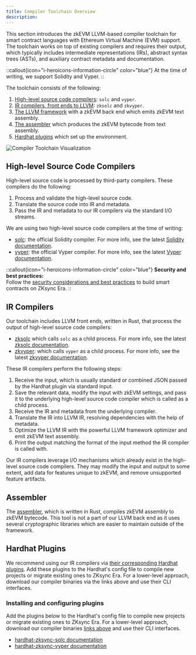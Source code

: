 ```yaml
---
title: Compiler Toolchain Overview
description:
---
```


This section introduces the zkEVM LLVM-based compiler toolchain for smart contract languages with Ethereum Virtual Machine (EVM) support.
The toolchain works on top of existing compilers and requires their output, which typically includes intermediate representations (IRs),
abstract syntax trees (ASTs), and auxiliary contract metadata and documentation.

::callout{icon="i-heroicons-information-circle" color="blue"}
At the time of writing, we support Solidity and Vyper.
::

The toolchain consists of the following:

1. [High-level source code compilers](#high-level-source-code-compilers): `solc` and `vyper`.
2. [IR compilers, front ends to LLVM](#ir-compilers): `zksolc` and `zkvyper`.
3. [The LLVM framework](/zksync-protocol/compiler/toolchain/llvm) with a zkEVM back end which emits zkEVM text assembly.
4. [The assembler](#assembler) which produces the zkEVM bytecode from text assembly.
5. [Hardhat plugins](#hardhat-plugins) which set up the environment.

![Compiler Toolchain Visualization](/images/zk-stack/compiler-toolchain.png "Compiler Toolchain")

## High-level Source Code Compilers

High-level source code is processed by third-party compilers. These compilers do the following:

1. Process and validate the high-level source code.
2. Translate the source code into IR and metadata.
3. Pass the IR and metadata to our IR compilers via the standard I/O streams.

We are using two high-level source code compilers at the time of writing:

- [solc](https://github.com/ethereum/solc-bin): the official Solidity compiler. For more info, see the latest [Solidity documentation](https://docs.soliditylang.org/en/latest/).
- [vyper](https://github.com/vyperlang/vyper/releases): the official Vyper compiler. For more info, see the latest [Vyper documentation](https://docs.vyperlang.org/en/latest/index.html).

::callout{icon="i-heroicons-information-circle" color="blue"}
**Security and best practices:**
<br />
Follow the [security considerations and best practices](/zksync-era/guides/security-best-practices#security-and-best-practices)
to build smart contracts on ZKsync Era.
::

## IR Compilers

Our toolchain includes LLVM front ends, written in Rust, that process the output of high-level source code compilers:

- [zksolc](%%zk_git_repo_zksolc-bin%%) which calls `solc` as a child process. For more info, see the latest [zksolc documentation](/zksync-protocol/compiler/toolchain/solidity).
- [zkvyper](%%zk_git_repo_zkvyper-bin%%): which calls `vyper` as a child process. For more info, see the latest [zkvyper documentation](/zksync-protocol/compiler/toolchain/vyper).

These IR compilers perform the following steps:

1. Receive the input, which is usually standard or combined JSON passed by the Hardhat plugin via standard input.
2. Save the relevant data, modify the input with zkEVM settings, and pass it to the underlying high-level source code compiler
which is called as a child process.
3. Receive the IR and metadata from the underlying compiler.
4. Translate the IR into LLVM IR, resolving dependencies with the help of metadata.
5. Optimize the LLVM IR with the powerful LLVM framework optimizer and emit zkEVM text assembly.
6. Print the output matching the format of the input method the IR compiler is called with.

Our IR compilers leverage I/O mechanisms which already exist in the high-level source code
compilers. They may modify the input and output to some extent, add data for features unique to zkEVM,
and remove unsupported feature artifacts.

## Assembler

The [assembler](%%zk_git_repo_era-zkEVM-assembly%%), which is written in Rust, compiles zkEVM assembly
to zkEVM bytecode. This tool is not a part of our LLVM back end as it uses several cryptographic libraries which are
easier to maintain outside of the framework.

## Hardhat Plugins

We recommend using our IR compilers via [their corresponding Hardhat plugins](/zksync-era/tooling/hardhat).
Add these plugins to the Hardhat's config file to compile new projects or migrate
existing ones to ZKsync Era. For a lower-level approach, download our compiler binaries via the
links above and use their CLI interfaces.

### Installing and configuring plugins

Add the plugins below to the Hardhat's config file to compile new projects or migrate
existing ones to ZKsync Era. For a lower-level approach, download our compiler binaries
[links above](#ir-compilers) and use their CLI interfaces.

- [hardhat-zksync-solc documentation](/zksync-era/tooling/hardhat/plugins/hardhat-zksync-solc)
- [hardhat-zksync-vyper documentation](/zksync-era/tooling/hardhat/plugins/hardhat-zksync-vyper)
